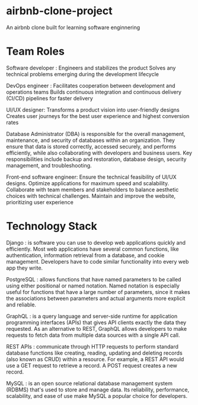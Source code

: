 # airbnb-clone-project
An airbnb clone built for learning software enginnering
# Team Roles
Software developer :
Engineers and stabilizes the product
Solves any technical problems emerging during the development lifecycle

DevOps engineer :
Facilitates cooperation between development and operations teams
Builds continuous integration and continuous delivery (CI/CD) pipelines for faster delivery

UI/UX designer:
Transforms a product vision into user-friendly designs
Creates user journeys for the best user experience and highest conversion rates

Database Administrator (DBA) 
is responsible for the overall management, maintenance, and security of databases within an organization.
They ensure that data is stored correctly, accessed securely, and performs efficiently,
while also collaborating with developers and business users. Key responsibilities include backup and restoration,
database design, security management, and troubleshooting. 

Front-end software engineer:
Ensure the technical feasibility of UI/UX designs. Optimize applications for maximum speed and scalability.
Collaborate with team members and stakeholders to balance aesthetic choices with technical challenges. 
Maintain and improve the website, prioritizing user experience

# Technology Stack
Django : is software you can use to develop web applications quickly and efficiently.
Most web applications have several common functions, like authentication, 
information retrieval from a database, and cookie management. 
Developers have to code similar functionality into every web app they write.

PostgreSQL : allows functions that have named parameters to be called using either positional or named notation.
Named notation is especially useful for functions that have a large number of parameters,
since it makes the associations between parameters and actual arguments more explicit and reliable.

GraphQL : is a query language and server-side runtime for application programming interfaces (APIs) 
that gives API clients exactly the data they requested.
As an alternative to REST, GraphQL allows developers to 
make requests to fetch data from multiple data sources with a single API call.

REST APIs : communicate through HTTP requests to perform standard database functions 
like creating, reading, updating and deleting records (also known as CRUD) within a resource. 
For example, a REST API would use a GET request to retrieve a record. 
A POST request creates a new record.

MySQL : is an open source relational database management system (RDBMS) that's used to store and manage data. 
Its reliability, performance, scalability, and ease of use make MySQL a popular choice for developers.
